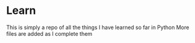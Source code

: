 # Learn

This is simply a repo of all the things I have learned so far in Python
More files are added as I complete them
